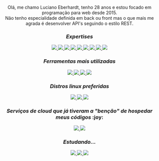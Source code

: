 <p align="center" width="10px">
    Olá, me chamo Luciano Eberhardt, tenho 28 anos e estou focado em programação para web desde 2015. <br>
    Não tenho especialidade definida em back ou front mas o que mais me agrada é desenvolver API's seguindo o estilo REST.
</p>

<h3 align="center"> 
  <i>Expertises</i>
</h3>

<div align="center">
  <a href="https://github.com/eberlu">
    <img src="https://img.shields.io/badge/JavaScript-323330?style=for-the-badge&logo=javascript&logoColor=F7DF1E">
  </a>
  <a href="https://github.com/eberlu">
    <img src="https://img.shields.io/badge/PHP-777BB4?style=for-the-badge&logo=php&logoColor=white">
  </a>
  <a href="https://github.com/eberlu">
    <img src="https://img.shields.io/badge/Express.js-000000?style=for-the-badge&logo=express&logoColor=white">
  </a>
  <a href="https://github.com/eberlu">
    <img src="https://img.shields.io/badge/Laravel-FF2D20?style=for-the-badge&logo=laravel&logoColor=white">
  </a>
  <a href="https://github.com/eberlu">
    <img src="https://img.shields.io/badge/MongoDB-4EA94B?style=for-the-badge&logo=mongodb&logoColor=white">
  </a>
  <a href="https://github.com/eberlu">
    <img src="https://img.shields.io/badge/MySQL-005C84?style=for-the-badge&logo=mysql&logoColor=white">
  </a>
  <a href="https://github.com/eberlu">
    <img src="https://img.shields.io/badge/Vue.js-35495E?style=for-the-badge&logo=vuedotjs&logoColor=4FC08D">
  </a>
  <a href="https://github.com/eberlu">
    <img src="https://img.shields.io/badge/Tailwind_CSS-38B2AC?style=for-the-badge&logo=tailwind-css&logoColor=white">
  </a>
  <a href="https://github.com/eberlu">
    <img src="https://img.shields.io/badge/Bootstrap-563D7C?style=for-the-badge&logo=bootstrap&logoColor=white">
  </a>
</div>

<h3 align="center"> 
  <i>Ferramentas mais utilizadas</i>
</h3>

<div align="center">
  <a href="https://github.com/eberlu">
    <img src="https://img.shields.io/badge/VirtualBox-21416b?style=for-the-badge&logo=VirtualBox&logoColor=white">
  </a>
  <a href="https://github.com/eberlu">
    <img src="https://img.shields.io/badge/Insomnia-5849be?style=for-the-badge&logo=Insomnia&logoColor=white">
  </a>
  <a href="https://github.com/eberlu">
    <img src="https://img.shields.io/badge/VIM-%2311AB00.svg?&style=for-the-badge&logo=vim&logoColor=white">
  </a>
  <a href="https://github.com/eberlu">
    <img src="https://img.shields.io/badge/VSCode-0078D4?style=for-the-badge&logo=visual%20studio%20code&logoColor=white">
  </a>
</div>

<h3 align="center"> 
  <i>Distros linux preferidas</i>
</h3>

<div align="center">
  <a href="https://github.com/eberlu">
    <img src="https://img.shields.io/badge/Linux_Mint-87CF3E?style=for-the-badge&logo=linux-mint&logoColor=white">
  </a>
  <a href="https://github.com/eberlu">
    <img src="https://img.shields.io/badge/Gentoo-54487A?style=for-the-badge&logo=gentoo&logoColor=white">
  </a>
  <a href="https://github.com/eberlu">
    <img src="https://img.shields.io/badge/Fedora-294172?style=for-the-badge&logo=fedora&logoColor=white">
  </a>
</div>

<h3 align="center">
  <i>Serviços de cloud que já tiveram a "benção" de hospedar meus códigos</i> :joy:
</h3>

<div align="center">
  <a href="https://github.com/eberlu">
    <img src="https://img.shields.io/badge/Heroku-430098?style=for-the-badge&logo=heroku&logoColor=white">
  </a>
  <a href="https://github.com/eberlu">
    <img src="https://img.shields.io/badge/Vercel-000000?style=for-the-badge&logo=vercel&logoColor=white">
  </a>
</div>

<h3 align="center">
  <i>Estudando...</i>
</h3>

<div align="center">

  <a href="https://github.com/eberlu">
    <img src="https://img.shields.io/badge/Docker-2CA5E0?style=for-the-badge&logo=docker&logoColor=white">
  </a>
  
  <a href="https://github.com/eberlu">
    <img src="https://img.shields.io/badge/TypeScript-007ACC?style=for-the-badge&logo=typescript&logoColor=white">
  </a>
  
  <a href="https://github.com/eberlu">
    <img src="https://img.shields.io/badge/Python-FFD43B?style=for-the-badge&logo=python&logoColor=blue">
  </a>
  
</div>
